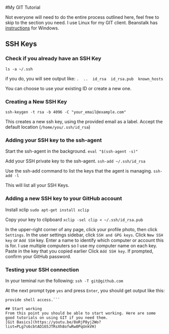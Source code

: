 #My GIT Tutorial

Not everyone will need to do the entire process outlined here, feel free to skip to the section you need.
I use Linux for my GIT client. Beanstalk has [instructions](http://guides.beanstalkapp.com/version-control/git-on-windows.html) for Windows.

## SSH Keys


### Check if you already have an SSH Key
`ls -a ~/.ssh`

if you do, you will see output like:
`.  ..  id_rsa  id_rsa.pub  known_hosts`

You can choose to use your existing ID or create a new one.

### Creating a New SSH Key
`ssh-keygen -t rsa -b 4096 -C "your_email@example.com"`

This creates a new ssh key, using the provided email as a label.
Accept the default location (`/home/you/.ssh/id_rsa`)

###  Adding your SSH key to the ssh-agent
Start the ssh-agent in the background.
`eval "$(ssh-agent -s)"`

Add your SSH private key to the ssh-agent.
`ssh-add ~/.ssh/id_rsa`

Use the ssh-add command to list the keys that the agent is managing.
`ssh-add -l`

This will list all your SSH Keys.

### Adding a new SSH key to your GitHub account
Install xclip
`sudo apt-get install xclip`

Copy your key to clipboard
```xclip -sel clip < ~/.ssh/id_rsa.pub```

In the upper-right corner of any page, click your profile photo, then click `Settings`.
In the user settings sidebar, click `SSH and GPG keys`.
Click `New SSH key` or `Add SSH` key.
Enter a name to identify which computer or account this is for. I use multiple computers so I use my computer name on each key.
Paste in the key that you copied earlier
Click `Add SSH key`.
If prompted, confirm your GitHub password.

### Testing your SSH connection
In your teminal run the following:
```ssh -T git@github.com```

At the next prompt type `yes` and press `Enter`, you should get output like this:
```Hi username! You've successfully authenticated, but GitHub does not
provide shell access.```

## Start working
From this point you should be able to start working. Here are some good tutorials on using GIT if you need them.
[Git Basics](https://youtu.be/8oRjP8yj2Wo?list=PLg7s6cbtAD165JTRsXh8ofwRw0PqUnkVH)
